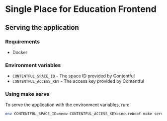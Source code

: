 # Single Place for Education Frontend

## Serving the application

### Requirements

- Docker

### Environment variables

- `CONTENTFUL_SPACE_ID` - The space ID provided by Contentful
- `CONTENTFUL_ACCESS_KEY` - The access key provided by Contentful

### Using make serve

To serve the application with the environment variables, run:

```bash
env CONTENTFUL_SPACE_ID=meow CONTENTFUL_ACCESS_KEY=secureWoof make serve
```



